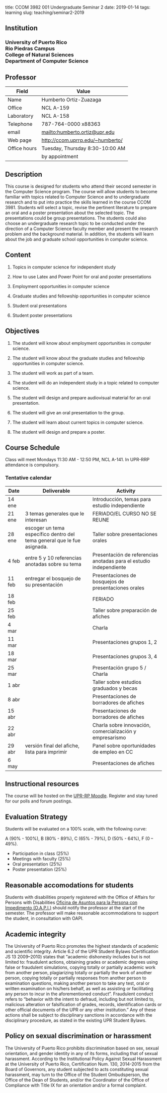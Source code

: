 title: CCOM 3982 001 Undergraduate Seminar 2
date: 2019-01-14
tags: learning
slug: teaching/seminar2-2019

## Institution

<h3>
University of Puerto Rico <br/>
Rio Piedras Campus<br/>
College of Natural Sciences<br/>
Department of Computer Science
</h3>

## Professor

| Field        | Value                              |
|--------------|------------------------------------|
| Name         | Humberto Ortiz-Zuazaga             |
| Office       | NCL A-159                          |
| Laboratory   | NCL A-158                          |
| Telephone    | 787-764-0000 x88363                |
| email        | <mailto:humberto.ortiz@upr.edu>    |
| Web page     | <http://ccom.uprrp.edu/~humberto/> |
| Office hours | Tuesday, Thursday 8:30-10:00 AM      |
	| by appointment                  |


## Description

This course is designed for students who attend their second semester
in the Computer Science program. The course will allow students to
become familiar with topics related to Computer Science and to
undergraduate research and to put into practice the skills learned in
the course CCOM 3981. Students will select a topic, revise the
pertinent literature to prepare an oral and a poster presentation
about the selected topic. The presentations could be group
presentations. The students could also choose an undergraduate
research topic to be conducted under the direction of a Computer
Science faculty member and present the research problem and the
background material. In addition, the students will learn about the
job and graduate school opportunities in computer science.

## Content

1. Topics in computer science for independent study

2. How to use Latex and Power Point for oral and poster presentations

3. Employment opportunities in computer science

4. Graduate studies and fellowship opportunities in computer science

5. Student oral presentations

6. Student poster presentations

## Objectives

1. The student will know about employment opportunities in computer science.

2. The student will know about the graduate studies and fellowship opportunities in computer science.

3. The student will work as part of a team.

4. The student will do an independent study in a topic related to computer science.

5. The student will design and prepare audiovisual material for an oral presentation.

6. The student will give an oral presentation to the group.

7. The student will learn about current topics in computer science.

8. The student will design and prepare a poster.

## Course Schedule

Class will meet Mondays 11:30 AM - 12:50 PM, NCL A-141. In UPR-RRP
attendance is compulsory.

### Tentative calendar

| Date | Deliverable | Activity |
|-----|----------|-----|
| 14 ene |  | Introducción, temas para estudio independiente |
| 21 ene | 3 temas generales que le interesan | FERIADO/EL CURSO NO SE REUNE |
| 28 ene | escoger un tema específico dentro del tema general que le fue asignada. | Taller sobre presentaciones orales |
| 4 feb |  entre 5 y 10 referencias anotadas sobre su tema | Presentación de referencias anotadas para el estudio independiente |
| 11 feb | entregar el bosquejo de su presentación | Presentaciones de bosquejos de presentaciones orales |
| 18 feb | | FERIADO |
| 25 feb | | Taller sobre preparación de afiches |
| 4 mar | | Charla |
| 11 mar | | Presentaciones grupos 1, 2 |
| 18 mar | | Presentaciones grupos 3, 4 |
| 25 mar | | Presentación grupo 5 / Charla |
| 1 abr | | Taller sobre estudios graduados y becas |
| 8 abr | | Presentaciones de borradores de afiches |
| 15 abr | | Presentaciones de borradores de afiches |
| 22 abr | | Charla sobre innovación, comercialización y empresarismo |
| 29 abr | versión final del afiche, lista para imprimir | Panel sobre oportunidades de empleo en CC |
| 6 may | | Presentaciones de afiches |


## Instructional resources

The course will be hosted on the
[UPR-RP Moodle](https://online.uprrp.edu/). Register and stay tuned
for our polls and forum postings.

## Evaluation Strategy

Students will be evaluated on a 100% scale, with the following curve:

A (90% - 100%), B (80% - 89%), C (65% - 79%), D (50% - 64%), F (0 – 49%).

- Participation in class (25%)
- Meetings with faculty (25%)
- Oral presentation (25%)
- Poster presentation (25%)

## Reasonable accomodations for students

Students with disabilities properly registered with the Office of
Affairs for Persons with Disabilities [Oficina de Asuntos para la
Persona con Impedimento (O.A.P.I.)](http://estudiantes.uprrp.edu/impedimentos/impedimentos.php) should
notify the professor at the start of the semester. The professor will
make reasonable accommodations to support the student, in consultation
with OAPI.

## Academic integrity

The University of Puerto Rico promotes the highest standards of
academic and scientific integrity. Article 6.2 of the UPR Student
Bylaws (Certification JS 13 2009–2010) states that “academic
dishonesty includes but is not limited to: fraudulent actions,
obtaining grades or academic degrees using false or fraudulent
simulations, copying totally or partially academic work from another
person, plagiarizing totally or partially the work of another person,
copying totally or partially responses from another person to
examination questions, making another person to take any test, oral or
written examination on his/hers behalf, as well as assisting or
facilitating any person to incur in the aforementioned
conduct”. Fraudulent conduct refers to “behavior with the intent to
defraud, including but not limited to, malicious alteration or
falsification of grades, records, identification cards or other
official documents of the UPR or any other institution.” Any of these
actions shall be subject to disciplinary sanctions in accordance with
the disciplinary procedure, as stated in the existing UPR Student
Bylaws.

## Policy on sexual discrimination or harassment

The University of Puerto Rico prohibits discrimination based on sex,
sexual orientation, and gender identity in any of its forms, including
that of sexual harassment. According to the Institutional Policy
Against Sexual Harassment at the University of Puerto Rico,
Certification Num. 130, 2014-2015 from the Board of Governors, any
student subjected to acts constituting sexual harassment, may turn to
the Office of the Student Ombudsperson, the Office of the Dean of
Students, and/or the Coordinator of the Office of Compliance with
Title IX for an orientation and/or a formal complaint.
